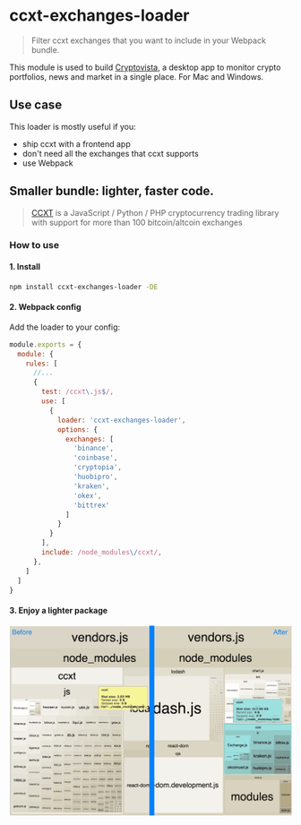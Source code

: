 # ccxt-exchanges-loader
> Filter ccxt exchanges that you want to include in your Webpack bundle.

This module is used to build [Cryptovista](https://cryptovista.app), a desktop app to monitor crypto portfolios, news and market in a single place. For Mac and Windows.

## Use case

This loader is mostly useful if you:
- ship ccxt with a frontend app
- don't need all the exchanges that ccxt supports
- use Webpack

## Smaller bundle: lighter, faster code.

> [CCXT](https://github.com/ccxt/ccxt) is a JavaScript / Python / PHP cryptocurrency trading library with support for more than 100 bitcoin/altcoin exchanges

### How to use

#### 1. Install

```bash
npm install ccxt-exchanges-loader -DE
```

#### 2. Webpack config
Add the loader to your config:

```js
module.exports = {
  module: {
    rules: [
      //...
      {
        test: /ccxt\.js$/,
        use: [
          {
            loader: 'ccxt-exchanges-loader',
            options: {
              exchanges: [
                'binance',
                'coinbase',
                'cryptopia',
                'huobipro',
                'kraken',
                'okex',
                'bittrex'
              ]
            }
          }
        ],
        include: /node_modules\/ccxt/,
      },
    ]
  ]
}
```

#### 3. Enjoy a lighter package

<img align="center" src="https://github.com/Cryptovista/ccxt-exchanges-loader/blob/master/docs/images/filter-result.png" width="640" alt="Comparison with the loader. 2 MegaBytes vs 310 KiloBytes"/>

